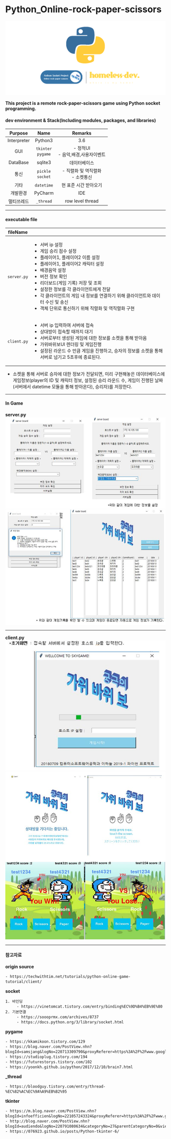 # Python_Online-rock-paper-scissors

<img src="./project_img/python_socket_project.png"/>


**This project is a remote rock-paper-scissors game using Python socket programming.**

####  dev environment & Stack(Including modules, packages, and libraries)
| Purpose | Name | Remarks |
|:---:|:---:|:---:|
|Interpreter | Python3 | 3.6|
| GUI | `tkinter`<br>`pygame` | - 정적UI<br>- 음악,배경,사용자이벤트 |
|DataBase|sqlite3|데이터베이스|
|통신|`pickle`<br>`socket`| - 직렬화 및 역직렬화<br>- 소켓통신
|기타|`datetime`| 현 표준 시간 받아오기
|개발환경| PyCharm | IDE
|멀티쓰레드|`_thread`| row level thread

<hr>

#### executable file


| fileName |  |
|------------|----------|
| `server.py` | <ul><li>서버 ip 설정</li><li>게임 승리 점수 설정</li><li>플레이어1, 플레이어2 이름 설정</li><li>플레이어1, 플레이어2 캐릭터 설정</li><li>배경음악 설정</li><li>버전 정보 확인</li><li>리더보드(게임 기록) 저장 및 조회</li><li>설정한 정보를 각 클라이언트에게 전달</li><li>각 클라이언트의 게임 내 정보를 연결하기 위해 클라이언트와 데이터 수신 및 송신</li><li>객체 단위로 통신하기 위해 직렬화 및 역직렬화 구현</li></ul> |
| `client.py` | <ul><li>서버 ip 입력하여 서버에 접속</li><li>상대방이 접속할 때까지 대기</li><li>서버로부터 생성된 게임에 대한 정보를 소켓을 통해 받아옴</li><li>가위바위보UI 렌더링 및 게임진행</li><li>설정된 라운드 수 만큼 게임을 진행하고, 승자의 정보를 소켓을 통해 서버로 넘기고 5초후에 종료된다.</li></ul> | 

- 소켓을 통해 서버로 승자에 대한 정보가 전달되면, 미리 구현해놓은 데이터베이스에 게임정보(player의 ID 및 캐릭터 정보, 설정된 승리 라운드 수, 게임이 진행된 날짜(서버에서 datetime 모듈을 통해 받아온다), 승리자)를 저장한다.

<hr>

#### In Game

**server.py**<br>
   <img src="./project_img/11.JPG" /><br>
   <img src="./project_img/22.JPG" />
<hr>

**client.py**<br>
   <img src="./project_img/33.JPG" /><br>
   <img src="./project_img/44.JPG" /><br>
   <img src="./project_img/55.JPG" />

<hr>

#### 참고자료

**origin source**

    - https://techwithtim.net/tutorials/python-online-game-tutorial/client/

**socket**

    1. 바인딩
         - https://vinetomcat.tistory.com/entry/binding%EC%9D%B4%EB%9E%80
    2. 기본연결
         - https://soooprmx.com/archives/8737
         - https://docs.python.org/3/library/socket.html

**pygame**

    - https://kkamikoon.tistory.com/129
    - https://blog.naver.com/PostView.nhn?blogId=samsjang&logNo=220713309790&proxyReferer=https%3A%2F%2Fwww.google.com%2F
    - https://studioplug.tistory.com/194
    - https://futurestorys.tistory.com/102
    - https://yoonkh.github.io/python/2017/12/10/brain7.html

**_thread**

    - https://bloodguy.tistory.com/entry/thread-%EC%82%AC%EC%9A%A9%EB%B2%95

**tkinter**

    - https://m.blog.naver.com/PostView.nhn?blogId=infoefficien&logNo=221057243324&proxyReferer=https%3A%2F%2Fwww.google.com%2F 
    - http://blog.naver.com/PostView.nhn?blogId=audiendo&logNo=220791080634&categoryNo=27&parentCategoryNo=0&viewDate=&currentPage=1&postListTopCurrentPage=1&from=postView
    - https://076923.github.io/posts/Python-tkinter-6/



